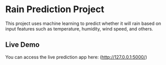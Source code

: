 # Rain Prediction Project

This project uses machine learning to predict whether it will rain based on input features such as temperature, humidity, wind speed, and others.

## Live Demo

You can access the live prediction app here: (http://127.0.0.1:5000/) 
